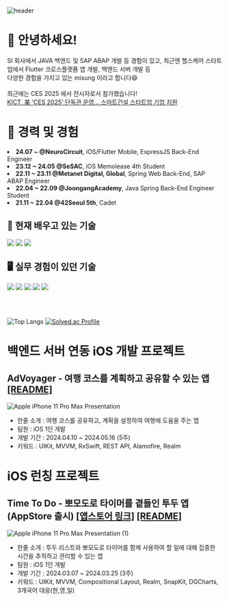 ![header](https://capsule-render.vercel.app/api?type=Waving&text=misung&color=fafaf9&fontColor=ffffff&fontAlignY=35&height=200)

<div>
  <h1>👋 안녕하세요!</h1>
  <div>SI 회사에서 JAVA 백엔드 및 SAP ABAP 개발 등 경험이 있고, 최근엔 헬스케어 스타트업에서 Flutter 크로스플랫폼 앱 개발, 백엔드 서버 개발 등<br>
    다양한 경험을 가지고 있는 misung 이라고 합니다😄<br><br>
  최근에는 CES 2025 에서 전시자로서 참가했습니다! <br><a href="https://www.ikld.kr/news/articleView.html?idxno=306665">KICT, 美 ‘CES 2025’ 단독관 운영… 스마트건설 스타트업 기업 지원</a></div>
</div>
<div>
  <h1>🏢 경력 및 경험</h1>
  <li><b>24.07 ~ @NeuroCircuit</b>, iOS/Flutter Mobile, ExpressJS Back-End Engineer</li>
  <li><b>23.12 ~ 24.05 @SeSAC</b>, iOS Memolease 4th Student</li>
  <li><b>22.11 ~ 23.11 @Metanet Digital, Global</b>, Spring Web Back-End, SAP ABAP Engineer</li>
  <li><b>22.04 ~ 22.09 @JoongangAcademy</b>, Java Spring Back-End Engineer Student</li>
  <li><b>21.11 ~ 22.04 @42Seoul 5th</b>, Cadet</li>
</div>
</div>
<h2>📝 현재 배우고 있는 기술</h2>
<div>
  <img src="https://shields.io/badge/UIKit-white?logo=swift&?style=social">
  <img src="https://img.shields.io/badge/SwiftUI-524520?logo=swift">
  <img src="https://img.shields.io/badge/Flutter-blue?logo=flutter&amp;logoColor=white">
</div>

<h2>🖥️ 실무 경험이 있던 기술</h2>
<div>
  <img src="https://img.shields.io/badge/JAVA-007396?style=for-the-badge&logo=java&logoColor=white">
  <img src="https://img.shields.io/badge/Spring-6DB33F?style=for-the-badge&logo=Spring&logoColor=white">
  <img src="https://img.shields.io/badge/Oracle-F80000?style=for-the-badge&logo=Oracle&logoColor=white">
  <img src="https://img.shields.io/badge/Sap-0FAAFF?style=for-the-badge&logo=Sap&logoColor=white">
  <img src="https://img.shields.io/badge/MySQL-4479A1?style=for-the-badge&logo=MySQL&logoColor=white">
</div>


<br><br>

![Top Langs](https://github-readme-stats.vercel.app/api/top-langs/?username=crisine&layout=compact&theme=dark)  [![Solved.ac Profile](http://mazassumnida.wtf/api/generate_badge?boj=crisine)](https://solved.ac/crisine)

</div>

<h1> 백엔드 서버 연동 iOS 개발 프로젝트</h1>
<h2>AdVoyager - 여행 코스를 계획하고 공유할 수 있는 앱
<a href="https://github.com/crisine/AdVoyager">[README]</a>
</h2>

![Apple iPhone 11 Pro Max Presentation](https://github.com/crisine/crisine/assets/16317758/6c743abf-7e69-451f-af77-84f99f9b74b5)

<ul>
  <li>한줄 소개 : 여행 코스를 공유하고, 계획을 설정하여 여행에 도움을 주는 앱</li>
  <li>팀원 : iOS 1인 개발</li>
  <li>개발 기간 : 2024.04.10 ~ 2024.05.16 (5주)</li>  
  <li>키워드 : UIKit, MVVM, RxSwift, REST API, Alamofire, Realm</li>
</ul>


<h1>iOS 런칭 프로젝트</h1>
<h2>Time To Do - 뽀모도로 타이머를 곁들인 투두 앱 (AppStore 출시)
<a href="https://apps.apple.com/kr/app/time-to-do-이제는-집중할-때/id6479474029">[앱스토어 링크]</a>
<a href="https://github.com/crisine/TimeToDo">[README]</a>
</h2>

![Apple iPhone 11 Pro Max Presentation (1)](https://github.com/crisine/crisine/assets/16317758/f8268005-5f93-497d-a4af-4f728d1345ce)

<ul>
  <li>한줄 소개 : 투두 리스트와 뽀모도로 타이머를 함께 사용하여 할 일에 대해 집중한 시간을 추적하고 관리할 수 있는 앱</li>
  <li>팀원 : iOS 1인 개발</li>
  <li>개발 기간 : 2024.03.07 ~ 2024.03.25 (3주)</li>  
  <li>키워드 : UIKit, MVVM, Compositional Layout, Realm, SnapKit, DGCharts, 3개국어 대응(한,영,일)</li>
</ul>

